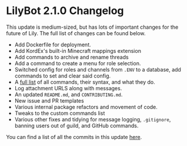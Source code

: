 # LilyBot 2.1.0 Changelog

This update is medium-sized, but has lots of important changes for the future of Lily. The full list of changes can be found below.

* Add Dockerfile for deployment.
* Add KordEx's built-in Minecraft mappings extension
* Add commands to archive and rename threads
* Add a command to create a menu for role selection.
* Switched config for roles and channels from `.ENV` to a database, add commands to set and clear said config.
* A [full list](https://github.com/IrisShaders/LilyBot/blob/main/docs/commands.md) of all commands, their syntax, and what they do.
* Log attachment URLS along with messages.
* An updated `README.md`, and `CONTRIBUTING.md`.
* New issue and PR templates
* Various internal package refactors and movement of code.
* Tweaks to the custom commands list
* Various other fixes and tidying for message logging, `.gitignore`, banning users out of guild, and GitHub commands.

You can find a list of all the commits in this update [here](https://github.com/IrisShaders/LilyBot/compare/v2.0.1...v2.1.0).